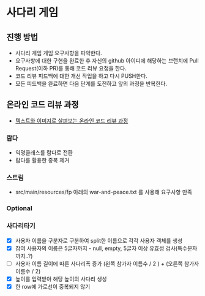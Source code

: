 # 사다리 게임
## 진행 방법
* 사다리 게임 게임 요구사항을 파악한다.
* 요구사항에 대한 구현을 완료한 후 자신의 github 아이디에 해당하는 브랜치에 Pull Request(이하 PR)를 통해 코드 리뷰 요청을 한다.
* 코드 리뷰 피드백에 대한 개선 작업을 하고 다시 PUSH한다.
* 모든 피드백을 완료하면 다음 단계를 도전하고 앞의 과정을 반복한다.

## 온라인 코드 리뷰 과정
* [텍스트와 이미지로 살펴보는 온라인 코드 리뷰 과정](https://github.com/nextstep-step/nextstep-docs/tree/master/codereview)

### 람다
* 익명클래스를 람다로 전환
* 람다를 활용한 중복 제거

### 스트림
* src/main/resources/fp 아래의 war-and-peace.txt 를 사용해 요구사항 만족

### Optional

### 사다리타기
* [x] 사용자 이름을 구분자로 구분하여 split한 이름으로 각각 사용자 객체를 생성
* [x] 참여 사용자의 이름은 5글자까지 - null, empty, 5글자 이상 유효성 검사(특수문자까지..?)
* [ ] 사용자 이름 길이에 따른 사다리폭 증가 (왼쪽 참가자 이름수 / 2 ) + (오른쪽 참가자 이름수 / 2)
* [x] 높이를 입력받아 해당 높이의 사다리 생성
* [x] 한 row에 가로선이 중복되지 않기
